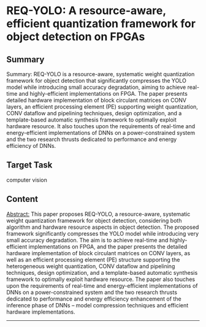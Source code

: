 # REQ-YOLO: A resource-aware, efficient quantization framework for object detection on FPGAs

## Summary

Summary: REQ-YOLO is a resource-aware, systematic weight quantization framework for object detection that significantly compresses the YOLO model while introducing small accuracy degradation, aiming to achieve real-time and highly-efficient implementations on FPGA. The paper presents detailed hardware implementation of block circulant matrices on CONV layers, an efficient processing element (PE) supporting weight quantization, CONV dataflow and pipelining techniques, design optimization, and a template-based automatic synthesis framework to optimally exploit hardware resource. It also touches upon the requirements of real-time and energy-efficient implementations of DNNs on a power-constrained system and the two research thrusts dedicated to performance and energy efficiency of DNNs.


## Target Task

computer vision

## Content

<Abstract:>
This paper proposes REQ-YOLO, a resource-aware, systematic weight quantization framework for object detection, considering both algorithm and hardware resource aspects in object detection. The proposed framework significantly compresses the YOLO model while introducing very small accuracy degradation. The aim is to achieve real-time and highly-efficient implementations on FPGA, and the paper presents the detailed hardware implementation of block circulant matrices on CONV layers, as well as an efficient processing element (PE) structure supporting the heterogeneous weight quantization, CONV dataflow and pipelining techniques, design optimization, and a template-based automatic synthesis framework to optimally exploit hardware resource. The paper also touches upon the requirements of real-time and energy-efficient implementations of DNNs on a power-constrained system and the two research thrusts dedicated to performance and energy efficiency enhancement of the inference phase of DNNs – model compression techniques and efficient hardware implementations.



---

